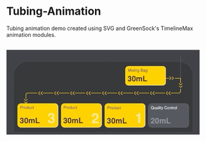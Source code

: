 # Tubing-Animation
Tubing animation demo created using SVG and GreenSock's TimelineMax animation modules. 
</br></br>

![tubingAnimation.gif](https://github.com/SwanandKalugade/Tubing-Animation/blob/master/tubingAnimation.gif)
